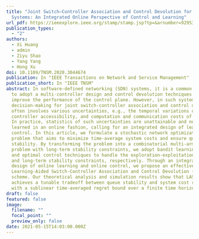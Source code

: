```yaml
---
title: "Joint Switch–Controller Association and Control Devolution for SDN
  Systems: An Integrated Online Perspective of Control and Learning"
url_pdf: https://ieeexplore.ieee.org/stamp/stamp.jsp?tp=&arnumber=9295399
publication_types:
  - "2"
authors:
  - Xi Huang
  - admin
  - Ziyu Shao
  - Yang Yang
  - Hong Xu
doi: 10.1109/TNSM.2020.3044674
publication: In "IEEE Transactions on Network and Service Management"
publication_short: In "IEEE TNSM"
abstract: In software-defined networking (SDN) systems, it is a common practice
  to adopt a multi-controller design and control devolution techniques to
  improve the performance of the control plane. However, in such systems the
  decision-making for joint switch-controller association and control devolution
  often involves various uncertainties, e.g., the temporal variations of
  controller accessibility, and computation and communication costs of switches.
  In practice, statistics of such uncertainties are unattainable and need to be
  learned in an online fashion, calling for an integrated design of learning and
  control. In this article, we formulate a stochastic network optimization
  problem that aims to minimize time-average system costs and ensure queue
  stability. By transforming the problem into a combinatorial multi-armed bandit
  problem with long-term stability constraints, we adopt bandit learning methods
  and optimal control techniques to handle the exploration-exploitation tradeoff
  and long-term stability constraints, respectively. Through an integrated
  design of online learning and online control, we propose an effective
  Learning-Aided Switch-Controller Association and Control Devolution (LASAC)
  scheme. Our theoretical analysis and simulation results show that LASAC
  achieves a tunable tradeoff between queue stability and system cost reduction
  with a sublinear time-averaged regret bound over a finite time horizon.
draft: false
featured: false
image:
  filename: ""
  focal_point: ""
  preview_only: false
date: 2021-05-15T14:03:00.000Z
---
```

